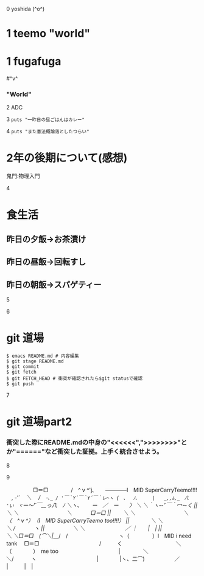 0 yoshida (^o^)

# 1 teemo "world"


# 1 fugafuga

#^v^

### "World"

2 ADC

3 `puts "一昨日の昼ごはんはカレー"`

4 `puts "また憲法概論落としたつらい"`

# 2年の後期について(感想)
鬼門:物理入門

4

# 食生活
## 昨日の夕飯->お茶漬け
## 昨日の昼飯->回転すし
## 昨日の朝飯->スパゲティー
5

6

# git 道場
```
$ emacs README.md # 内容編集
$ git stage README.md
$ git commit 
$ git fetch
$ git FETCH_HEAD # 衝突が確認されたら$git statusで確認
$ git push
```

7

# git 道場part2

### 衝突した際にREADME.mdの中身の"<<<<<<",">>>>>>>>"とか"======"など衝突した証拠。上手く統合させよう。

8

9


　　　　　□＝□
　　　　/　^ v ^'j､　　――――I　MID SuperCarryTeemo!!!!
　_, ‐'´　 ＼　 /　`ｰ､_
/ '￣｀Y´￣｀Y´￣｀レ⌒ヽ
{　､　 ﾉ､　 　 |　　_,,ﾑ,_　ﾉl
'い　ヾ`ー～'´￣__っ八　ﾉ
＼ヽ､　　 ー　／　ー　　〉
＼ ＼｀ヽ-‐'´￣｀冖ｰ-く
||　＼ ＼　　　　　　　　　＼　　 　 □＝□
||　　 ＼ ＼　　　　　　　　　＼　　（　^ v ^）　（I　MID SuperCarryTeemo too!!!!）
||　　　　＼ ＼　　　　　　　　　＼ /　　 　 ヽ
||　　　　　 ＼ ＼　　　　　　 　 ／ ｜　　|　|
||　　　　　　　＼ ＼□＝□　(⌒＼|＿_/　/
　　　　　　　　　 ヽ（ 　　　　）I　MID i need tank　 □＝□
　　　　　　　　　　　/　　　く　　　　　　　　　　＼　 （　　　　）　me too
　　　　　　　　　　　|　　　　 ＼　　　　　　　　 　 ＼/　　　 ヽ
　　　　　　　　　　　|　　　　|ヽ、二⌒)　　　　 　 ／ |　　　|　|
